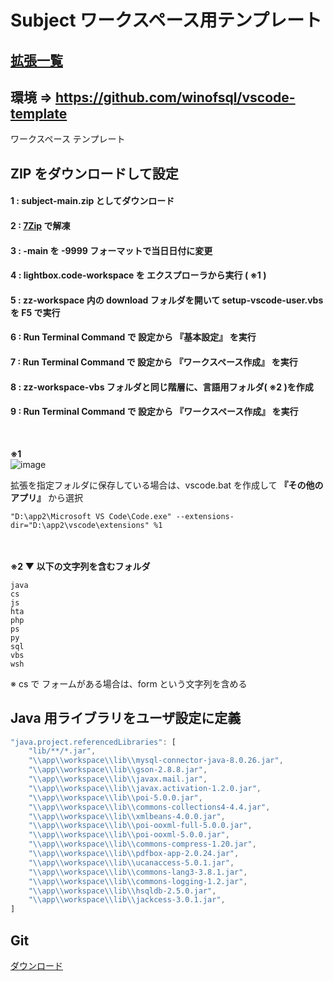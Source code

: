 # Subject ワークスペース用テンプレート

## [拡張一覧](zz-workspace/%E6%8B%A1%E5%BC%B5.md)
## 環境 => https://github.com/winofsql/vscode-template
ワークスペース テンプレート

## ZIP をダウンロードして設定
#### 1 : subject-main.zip としてダウンロード

#### 2 : [7Zip](https://sevenzip.osdn.jp/) で解凍

#### 3 : -main を -9999 フォーマットで当日日付に変更

#### 4 : lightbox.code-workspace を エクスプローラから実行 ( ※1 )

#### 5 : zz-workspace 内の download フォルダを開いて setup-vscode-user.vbs を F5 で実行

#### 6 : Run Terminal Command で 設定から 『基本設定』 を実行

#### 7 : Run Terminal Command で 設定から 『ワークスペース作成』 を実行

#### 8 : zz-workspace-vbs フォルダと同じ階層に、言語用フォルダ( ※2 )を作成

#### 9 : Run Terminal Command で 設定から 『ワークスペース作成』 を実行

<br>

**※1**\
![image](https://user-images.githubusercontent.com/1501327/144695570-135ce380-0d41-44e2-af18-393e91b0767e.png)

拡張を指定フォルダに保存している場合は、vscode.bat を作成して **『その他のアプリ』** から選択
```
"D:\app2\Microsoft VS Code\Code.exe" --extensions-dir="D:\app2\vscode\extensions" %1
```

\
\
**※2 ▼ 以下の文字列を含むフォルダ**
```
java
cs
js
hta
php
ps
py
sql
vbs
wsh
```
※ cs で フォームがある場合は、form という文字列を含める

## Java 用ライブラリをユーザ設定に定義
```javascript
"java.project.referencedLibraries": [
    "lib/**/*.jar",
    "\\app\\workspace\\lib\\mysql-connector-java-8.0.26.jar",
    "\\app\\workspace\\lib\\gson-2.8.8.jar",
    "\\app\\workspace\\lib\\javax.mail.jar",
    "\\app\\workspace\\lib\\javax.activation-1.2.0.jar",
    "\\app\\workspace\\lib\\poi-5.0.0.jar",
    "\\app\\workspace\\lib\\commons-collections4-4.4.jar",
    "\\app\\workspace\\lib\\xmlbeans-4.0.0.jar",
    "\\app\\workspace\\lib\\poi-ooxml-full-5.0.0.jar",
    "\\app\\workspace\\lib\\poi-ooxml-5.0.0.jar",
    "\\app\\workspace\\lib\\commons-compress-1.20.jar",
    "\\app\\workspace\\lib\\pdfbox-app-2.0.24.jar",
    "\\app\\workspace\\lib\\ucanaccess-5.0.1.jar",
    "\\app\\workspace\\lib\\commons-lang3-3.8.1.jar",
    "\\app\\workspace\\lib\\commons-logging-1.2.jar",
    "\\app\\workspace\\lib\\hsqldb-2.5.0.jar",
    "\\app\\workspace\\lib\\jackcess-3.0.1.jar",
]    
```

## Git
[ダウンロード](https://git-scm.com/)
